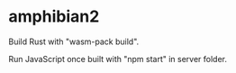 # amphibian2

Build Rust with "wasm-pack build".

Run JavaScript once built with "npm start" in server folder.
